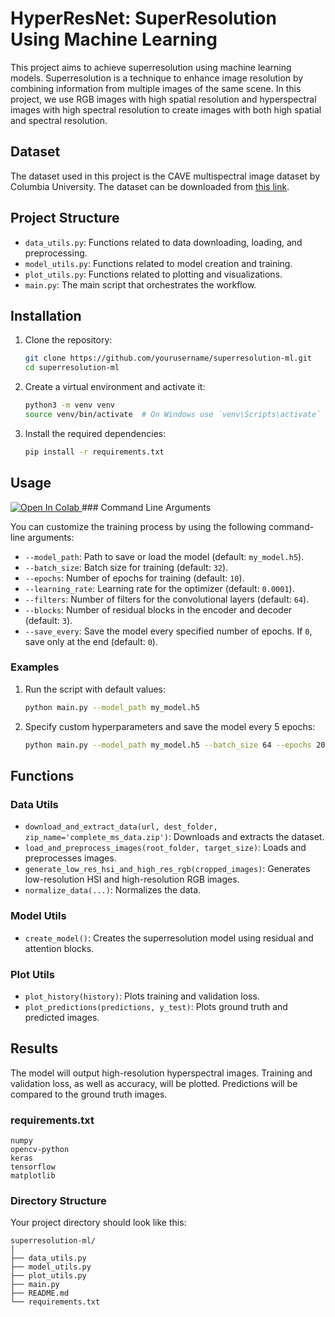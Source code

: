 # HyperResNet: SuperResolution Using Machine Learning

This project aims to achieve superresolution using machine learning models. Superresolution is a technique to enhance image resolution by combining information from multiple images of the same scene. In this project, we use RGB images with high spatial resolution and hyperspectral images with high spectral resolution to create images with both high spatial and spectral resolution.

## Dataset

The dataset used in this project is the CAVE multispectral image dataset by Columbia University. The dataset can be downloaded from [this link](https://www1.cs.columbia.edu/CAVE/databases/multispectral/zip/complete_ms_data.zip).

## Project Structure

- `data_utils.py`: Functions related to data downloading, loading, and preprocessing.
- `model_utils.py`: Functions related to model creation and training.
- `plot_utils.py`: Functions related to plotting and visualizations.
- `main.py`: The main script that orchestrates the workflow.

## Installation

1. Clone the repository:
   ```bash
   git clone https://github.com/yourusername/superresolution-ml.git
   cd superresolution-ml
   ```

2. Create a virtual environment and activate it:
   ```bash
   python3 -m venv venv
   source venv/bin/activate  # On Windows use `venv\Scripts\activate`
   ```

3. Install the required dependencies:
   ```bash
   pip install -r requirements.txt
   ```

## Usage
<a target="_blank" href="https://colab.research.google.com/github/itsitgroup/HyperResNet/blob/main/HyperResNet.ipynb">
  <img src="https://colab.research.google.com/assets/colab-badge.svg" alt="Open In Colab"/>
</a>
### Command Line Arguments

You can customize the training process by using the following command-line arguments:

- `--model_path`: Path to save or load the model (default: `my_model.h5`).
- `--batch_size`: Batch size for training (default: `32`).
- `--epochs`: Number of epochs for training (default: `10`).
- `--learning_rate`: Learning rate for the optimizer (default: `0.0001`).
- `--filters`: Number of filters for the convolutional layers (default: `64`).
- `--blocks`: Number of residual blocks in the encoder and decoder (default: `3`).
- `--save_every`: Save the model every specified number of epochs. If `0`, save only at the end (default: `0`).

### Examples

1. Run the script with default values:
   ```bash
   python main.py --model_path my_model.h5
   ```

2. Specify custom hyperparameters and save the model every 5 epochs:
   ```bash
   python main.py --model_path my_model.h5 --batch_size 64 --epochs 20 --learning_rate 0.001 --filters 128 --blocks 4 --save_every 5
   ```

## Functions

### Data Utils

- `download_and_extract_data(url, dest_folder, zip_name='complete_ms_data.zip')`: Downloads and extracts the dataset.
- `load_and_preprocess_images(root_folder, target_size)`: Loads and preprocesses images.
- `generate_low_res_hsi_and_high_res_rgb(cropped_images)`: Generates low-resolution HSI and high-resolution RGB images.
- `normalize_data(...)`: Normalizes the data.

### Model Utils

- `create_model()`: Creates the superresolution model using residual and attention blocks.

### Plot Utils

- `plot_history(history)`: Plots training and validation loss.
- `plot_predictions(predictions, y_test)`: Plots ground truth and predicted images.

## Results

The model will output high-resolution hyperspectral images. Training and validation loss, as well as accuracy, will be plotted. Predictions will be compared to the ground truth images.

### requirements.txt

```plaintext
numpy
opencv-python
keras
tensorflow
matplotlib
```

### Directory Structure

Your project directory should look like this:

```
superresolution-ml/
│
├── data_utils.py
├── model_utils.py
├── plot_utils.py
├── main.py
├── README.md
└── requirements.txt
```